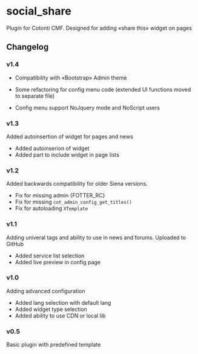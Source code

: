 social_share
============

Plugin for Cotonti CMF. Designed for adding «share this» widget on pages

Changelog
---------

### v1.4

+ Compatibility with «Bootstrap» Admin theme
* Some refactoring for config menu code (extended UI functions moved to separate file)
+ Config menu support NoJquery mode and NoScript users

### v1.3

Added autoinsertion of widget for pages and news

* Added autoinserion of widget
* Added part to include widget in page lists

### v1.2

Added backwards compatibility for older Siena versions.

* Fix for missing admin {FOTTER_RC}
* Fix for missing `cot_admin_config_get_titles()`
* Fix for autoloading  `XTemplate`

### v1.1

Adding univeral tags and ability to use in news and forums. Uploaded to GitHub

* Added service list selection
* Added live preview in config page

### v1.0

Adding advanced configuration

* Added lang selection with default lang
* Added widget type selection
* Added ability to use CDN or local lib

### v0.5

Basic plugin with predefined template
